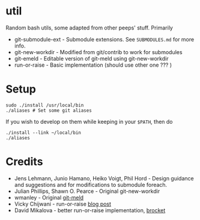# util

Random bash utils, some adapted from other peeps' stuff. Primarily

*	git-submodule-ext - Submodule extensions. See `SUBMODULES.md` for more info.
*	git-new-workdir - Modified from git/contrib to work for submodules
*	git-emeld - Editable version of git-meld using git-new-workdir
*	run-or-raise - Basic implementation (should use other one ??? )

# Setup

	sudo ./install /usr/local/bin
	./aliases # Set some git aliases

If you wish to develop on them while keeping in your `$PATH`, then do

	./install --link ~/local/bin
	./aliases

# Credits

*	Jens Lehmann, Junio Hamano, Heiko Voigt, Phil Hord - Design guidance and suggestions and for modifications to submodule foreach.
*	Julian Phillips, Shawn O. Pearce - Original git-new-workdir
*	wmanley - Original [git-meld](https://github.com/wmanley/git-meld)
*	Vicky Chijwani - run-or-raise [blog post](http://vickychijwani.github.io/2012/04/15/blazing-fast-application-switching-in-linux/)
*	David Mikalova - better run-or-raise implementation, [brocket](https://github.com/dmikalova/brocket.git)